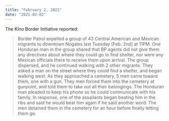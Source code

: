 ```yaml
---
title: "February 2, 2021"
date: "2021-02-02"
---
```


The Kino Border Initiative reported:

> Border Patrol expelled a group of 43 Central American and Mexican migrants to downtown Nogales last Tuesday \[Feb. 2nd\] at 11PM. One Honduran man in the group shared that BP agents did not give them any directives about where they could go to find shelter, nor were any Mexican officials there to receive them upon arrival. The group dispersed, and he continued walking with 2 other migrants. They asked a man on the street where they could find a shelter, and began walking west. As they approached a cemetery, 5 men came toward them, one with a gun. They men forced them into the cemetery at gunpoint, and told them to take out all their belongings. The Honduran man pleaded to keep his phone so he could communicate with his family. In response, one of the assailants began beating him in the ribs and said he would beat him again if he said another word. The men detained them in the cemetery for an hour before finally letting them go.
